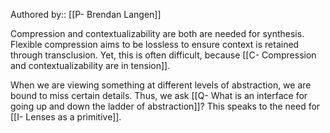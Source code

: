 Authored by:: [[P- Brendan Langen]]

Compression and contextualizability are both are needed for synthesis. Flexible compression aims to be lossless to ensure context is retained through transclusion. Yet, this is often difficult, because [[C- Compression and contextualizability are in tension]]. 

When we are viewing something at different levels of abstraction, we are bound to miss certain details. Thus, we ask [[Q- What is an interface for going up and down the ladder of abstraction]]? This speaks to the need for [[I- Lenses as a primitive]]. 